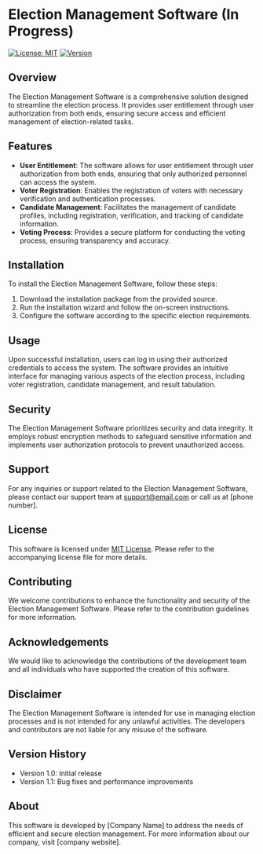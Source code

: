 # Election Management Software (In Progress)

[![License: MIT](https://img.shields.io/badge/License-MIT-yellow.svg)](https://opensource.org/licenses/MIT)
[![Version](https://img.shields.io/badge/Version-1.1-brightgreen)]()

## Overview
The Election Management Software is a comprehensive solution designed to streamline the election process. It provides user entitlement through user authorization from both ends, ensuring secure access and efficient management of election-related tasks.

## Features
- **User Entitlement**: The software allows for user entitlement through user authorization from both ends, ensuring that only authorized personnel can access the system.
- **Voter Registration**: Enables the registration of voters with necessary verification and authentication processes.
- **Candidate Management**: Facilitates the management of candidate profiles, including registration, verification, and tracking of candidate information.
- **Voting Process**: Provides a secure platform for conducting the voting process, ensuring transparency and accuracy.

## Installation
To install the Election Management Software, follow these steps:
1. Download the installation package from the provided source.
2. Run the installation wizard and follow the on-screen instructions.
3. Configure the software according to the specific election requirements.

## Usage
Upon successful installation, users can log in using their authorized credentials to access the system. The software provides an intuitive interface for managing various aspects of the election process, including voter registration, candidate management, and result tabulation.

## Security
The Election Management Software prioritizes security and data integrity. It employs robust encryption methods to safeguard sensitive information and implements user authorization protocols to prevent unauthorized access.

## Support
For any inquiries or support related to the Election Management Software, please contact our support team at [support@email.com](mailto:support@email.com) or call us at [phone number].

## License
This software is licensed under [MIT License](https://opensource.org/licenses/MIT). Please refer to the accompanying license file for more details.

## Contributing
We welcome contributions to enhance the functionality and security of the Election Management Software. Please refer to the contribution guidelines for more information.

## Acknowledgements
We would like to acknowledge the contributions of the development team and all individuals who have supported the creation of this software.

## Disclaimer
The Election Management Software is intended for use in managing election processes and is not intended for any unlawful activities. The developers and contributors are not liable for any misuse of the software.

## Version History
- Version 1.0: Initial release
- Version 1.1: Bug fixes and performance improvements

## About
This software is developed by [Company Name] to address the needs of efficient and secure election management. For more information about our company, visit [company website].

